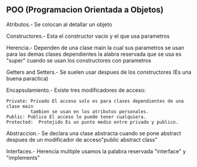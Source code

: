 ## POO (Programacion Orientada a Objetos)

Atributos.- Se colocan al detallar un objeto

Constructores.- Esta el constructor vacio y el que usa parametros

Herencia.- Dependen de una clase main la cual sus parametros se usan para 
las demas clases dependientes la alabra reservada que se usa es "super"
cuando se usan los constructores con parametros 

Getters and Setters.- Se suelen usar despues de los constructores (Es una
buena paractica) 

Encapsulamiento.- Existe tres modificadores de acceso:
    
    Private: Privado El acceso solo es para clases dependientes de una clase main
             tambien se usan en los atributos personales.
    Public: Publico El acceso lo puede tener cualquiera.
    Protected:  Protejido Es un punto medio entre privado y publico.

Abstraccion.- Se declara una clase abstracta cuando se pone abstract despues de un
              modificador de acceso"public abstract class"

Interfaces.- Herencia multiple usamos la palabra reservada "interface" y "implements"
              